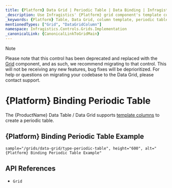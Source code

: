 ```yaml
---
title: {Platform} Data Grid | Periodic Table | Data Binding | Infragistics
_description: Use Infragistics' {Platform} grid component's template columns to create a periodic table. View our {ProductName} table demos!
_keywords: {Platform} Table, Data Grid, column template, periodic table, {ProductName}, data binding, Infragistics
mentionedTypes: ["Grid", "DataGridColumn"]
namespace: Infragistics.Controls.Grids.Implementation
_canonicalLink: {CanonicalLinkToGridMain}
---
```


<!-- Blazor, WebComponents -->

> [!Note]
Please note that this control has been deprecated and replaced with the [Grid](../data-grid.md) component, and as such, we recommend migrating to that control. This will not be receiving any new features, bug fixes will be deprioritized. For help or questions on migrating your codebase to the Data Grid, please contact support.

<!-- end: Blazor, WebComponents -->

# {Platform} Binding Periodic Table

The {ProductName} Data Table / Data Grid supports [template columns](column-types.md#template-column) to create a periodic table.

## {Platform} Binding Periodic Table Example


`sample="/grids/data-grid/type-periodic-table", height="600", alt="{Platform} Binding Periodic Table Example"`



## API References

 - `Grid`